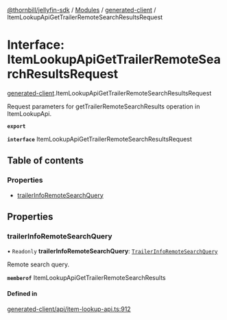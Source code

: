 [@thornbill/jellyfin-sdk](../README.md) / [Modules](../modules.md) / [generated-client](../modules/generated_client.md) / ItemLookupApiGetTrailerRemoteSearchResultsRequest

# Interface: ItemLookupApiGetTrailerRemoteSearchResultsRequest

[generated-client](../modules/generated_client.md).ItemLookupApiGetTrailerRemoteSearchResultsRequest

Request parameters for getTrailerRemoteSearchResults operation in ItemLookupApi.

**`export`**

**`interface`** ItemLookupApiGetTrailerRemoteSearchResultsRequest

## Table of contents

### Properties

- [trailerInfoRemoteSearchQuery](generated_client.ItemLookupApiGetTrailerRemoteSearchResultsRequest.md#trailerinforemotesearchquery)

## Properties

### trailerInfoRemoteSearchQuery

• `Readonly` **trailerInfoRemoteSearchQuery**: [`TrailerInfoRemoteSearchQuery`](generated_client.TrailerInfoRemoteSearchQuery.md)

Remote search query.

**`memberof`** ItemLookupApiGetTrailerRemoteSearchResults

#### Defined in

[generated-client/api/item-lookup-api.ts:912](https://github.com/jellyfin/jellyfin-sdk-typescript/blob/7402732/src/generated-client/api/item-lookup-api.ts#L912)
